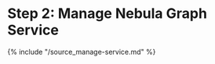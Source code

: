# Step 2: Manage Nebula Graph Service

{% include "/source_manage-service.md" %}
<!-- The line above is for content reusing. The source file is in the docs-2.0/reuse directory. -->
